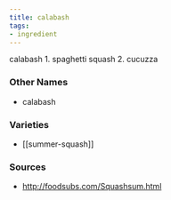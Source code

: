 ```yaml
---
title: calabash
tags:
- ingredient
---
```

calabash 1. spaghetti squash 2. cucuzza

### Other Names

* calabash

### Varieties

* [[summer-squash]]

### Sources
* http://foodsubs.com/Squashsum.html
